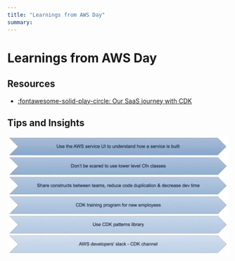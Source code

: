 ```yaml
---
title: "Learnings from AWS Day"
summary:
---
```


Learnings from AWS Day
===

Resources
---

- [:fontawesome-solid-play-circle: Our SaaS journey with CDK][1]

<!-- Links -->
[1]: https://www.youtube.com/watch?v=qJutZqXMdgM&t=3994s

Tips and Insights
---

![tips](assets/tips.png)
